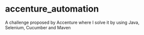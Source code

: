 # accenture_automation
A challenge proposed by Accenture where I solve it by using Java, Selenium, Cucumber and Maven
